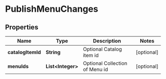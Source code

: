 
# PublishMenuChanges

## Properties
Name | Type | Description | Notes
------------ | ------------- | ------------- | -------------
**catalogItemId** | **String** | Optional Catalog item id |  [optional]
**menuIds** | **List&lt;Integer&gt;** | Optional Collection of Menu id |  [optional]



